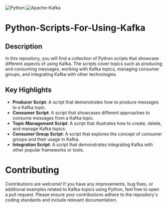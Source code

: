 ![Python](https://img.shields.io/badge/Python-v3.11.x-FFD43B) ![Apache-Kafka](https://img.shields.io/badge/Apache-Kafka-2B2730)

# Python-Scripts-For-Using-Kafka

## Description
In this repository, you will find a collection of Python scripts that showcase different aspects of using Kafka. The scripts cover topics such as producing and consuming messages, working with Kafka topics, managing consumer groups, and integrating Kafka with other technologies.

## Key Highlights
- **Producer Script**: A script that demonstrates how to produce messages to a Kafka topic.
- **Consumer Script**: A script that showcases different approaches to consume messages from a Kafka topic.
- **Topic Management Script**: A script that illustrates how to create, delete, and manage Kafka topics.
- **Consumer Group Script**: A script that explores the concept of consumer groups and their usage in Kafka.
- **Integration Script**: A script that demonstrates integrating Kafka with other popular frameworks or tools.

# Contributing
Contributions are welcome! If you have any improvements, bug fixes, or additional examples related to Kafka-topics using Python, feel free to open a pull request. Please ensure your contributions adhere to the repository's coding standards and include relevant documentation.